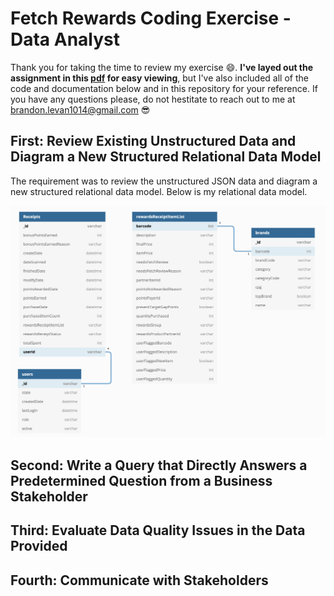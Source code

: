 # Fetch Rewards Coding Exercise - Data Analyst

Thank you for taking the time to review my exercise :smile:. **I've layed out the assignment in this [pdf](https://github.com/brandon-levan/Fetch-Rewards-Coding-Exercise-Data-Analyst/blob/main/README.md) for easy viewing**, but I've also included all of the code and documentation below and in this repository for your reference. If you have any questions please, do not hestitate to reach out to me at brandon.levan1014@gmail.com :sunglasses:

## First: Review Existing Unstructured Data and Diagram a New Structured Relational Data Model

The requirement was to review the unstructured JSON data and diagram a new structured relational data model. Below is my relational data model. 

![Image of Relational Diagram](https://github.com/brandon-levan/Fetch-Rewards-Coding-Exercise-Data-Analyst/blob/main/Requirement%201/Structured_Relational_Data_Model.png?raw=true)

## Second: Write a Query that Directly Answers a Predetermined Question from a Business Stakeholder



## Third: Evaluate Data Quality Issues in the Data Provided

## Fourth: Communicate with Stakeholders


